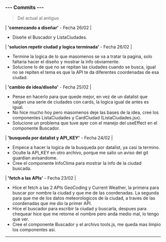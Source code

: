 ### --- Commits ---

> Del actual al antiguo

| **'comenzando a diseñar'** - Fecha 26/02 |

- Diseñe el Buscador y ListaCiudades.

| **'solucion repetir ciudad y logica terminada'** - Fecha 26/02 |

- Termine la logica de lo que masomenos se va a tratar la pagina, solo faltaria hacer el diseño y mostrar la info obviamente.
- Solucione lo de que no se repitan las ciudades cuando se busca, igual no se repiten el tema es que la API te da diferentes coordenadas de esa ciudad.

| **'cambio de idea/diseño'** - Fecha 25/02 |

- Pense en hacerlo para que quede mejor, en vez de un datalist que salgan una serie de ciudades con cards, la logica igual de antes es igual.
- No hice mucho hoy pero masomenos deje las bases de la idea, cree los componentes ListaCiudades y CardCiudad (ListaCiudades.jsx).
- Solucione un problema que tuve ayer con el manejo del useEffect en el componente Buscador.

| **'busqueda por datalist y API_KEY'** - Fecha 24/02 |

- Empece a hacer la logica de la busqueda por datalist, ya casi la termino.
- Oculte la API_KEY en otro archivo, porque me salio un aviso del git guardian avisandome.
- Cree el componente InfoClima para mostrar la info de la ciudad buscada.

| **'fetch a las APIs'** - Fecha 23/02 |

- Hice el fetch a las 2 APIs GeoCoding y Current Weather, la primera para buscar por nombre la ciudad y que me de las coordenadas. La segunda para que me de los datos meteorologicos de la ciudad, a traves de las coordenadas que me dio la primer API.
- Hice el buscador para escribir la ciudad y buscarla, despues para chequear hice que me retorne el nombre pero anda medio mal, lo tengo que ver.
- Cree el componente Buscador y el archivo tools.js, me queda mas limpio los componentes asi.

---
